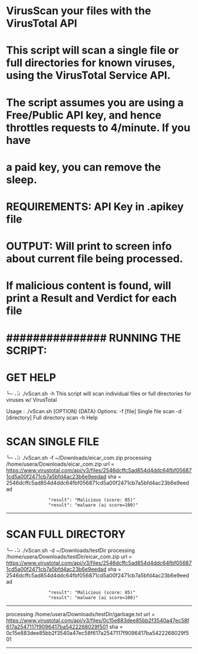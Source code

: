 # VirusScan your files with the VirusTotal API
#
# This script will scan a single file or full directories for known viruses, using the VirusTotal Service API.
# The script assumes you are using a Free/Public API key, and hence throttles requests to 4/minute.  If you have
#   a paid key, you can remove the sleep.
#
# REQUIREMENTS: API Key in .apikey file
#
# OUTPUT: Will print to screen info about current file being processed.
#   If malicious content is found, will print a Result and Verdict for each file 


# ############### RUNNING THE SCRIPT: #############################################

# GET HELP
╰─⠠⠵ ./vScan.sh -h
This script will scan individual files or full directories for viruses w/ VirusTotal

Usage : ./vScan.sh [OPTION] {DATA}
  Options:
     -f [file]        Single file scan
     -d [directory]   Full directory scan
     -h               Help


# SCAN SINGLE FILE
╰─⠠⠵ ./vScan.sh -f ~/Downloads/eicar_com.zip
processing /home/usera/Downloads/eicar_com.zip
url = https://www.virustotal.com/api/v3/files/2546dcffc5ad854d4ddc64fbf056871cd5a00f2471cb7a5bfd4ac23b6e9eedad
sha = 2546dcffc5ad854d4ddc64fbf056871cd5a00f2471cb7a5bfd4ac23b6e9eedad

                    "result": "Malicious (score: 85)"
                    "result": "malware (ai score=100)"
-------------------------


# SCAN FULL DIRECTORY
╰─⠠⠵ ./vScan.sh -d ~/Downloads/testDir 
processing /home/usera/Downloads/testDir/eicar_com.zip
url = https://www.virustotal.com/api/v3/files/2546dcffc5ad854d4ddc64fbf056871cd5a00f2471cb7a5bfd4ac23b6e9eedad
sha = 2546dcffc5ad854d4ddc64fbf056871cd5a00f2471cb7a5bfd4ac23b6e9eedad

                    "result": "Malicious (score: 85)"
                    "result": "malware (ai score=100)"
-------------------------
processing /home/usera/Downloads/testDir/garbage.txt
url = https://www.virustotal.com/api/v3/files/0c15e883dee85bb2f3540a47ec58f617a2547117f9096417ba5422268029f501
sha = 0c15e883dee85bb2f3540a47ec58f617a2547117f9096417ba5422268029f501


-------------------------
# #################################################################################

